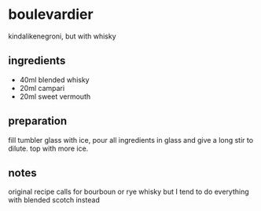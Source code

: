 # boulevardier

kindalikenegroni, but with whisky

## ingredients

- 40ml blended whisky
- 20ml campari
- 20ml sweet vermouth

## preparation

fill tumbler glass with ice, pour all ingredients in glass and give a long stir to dilute. top with more ice.

## notes

original recipe calls for bourboun or rye whisky but I tend to do everything with blended scotch instead